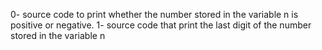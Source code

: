 0- source code to print whether the number stored in the variable n is positive or negative.
1- source code that print the last digit of the number stored in the variable n
